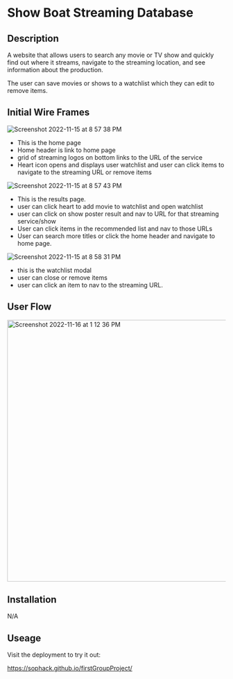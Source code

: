 # Show Boat Streaming Database 

## Description 
A website that allows users to search any movie or TV show and quickly find out where it streams, navigate to the streaming location, and see information about the production. 

The user can save movies or shows to a watchlist which they can edit to remove items. 

## Initial Wire Frames

![Screenshot 2022-11-15 at 8 57 38 PM](https://user-images.githubusercontent.com/113313870/202555669-1e343a44-6ef1-41b0-bdef-2dc23b97624c.png)

- This is the home page
- Home header is link to home page
- grid of streaming logos on bottom links to the URL of the service 
- Heart icon opens and displays user watchlist and user can click items to navigate to the streaming URL or remove items

![Screenshot 2022-11-15 at 8 57 43 PM](https://user-images.githubusercontent.com/113313870/202556218-51a10241-72be-4f82-92fa-ddce3bf78552.png)

- This is the results page. 
- user can click heart to add movie to watchlist and open watchlist 
- user can click on show poster result and nav to URL for that streaming service/show
- User can click items in the recommended list and nav to those URLs 
- User can search more titles or click the home header and navigate to home page. 

![Screenshot 2022-11-15 at 8 58 31 PM](https://user-images.githubusercontent.com/113313870/202555767-1e671294-d34c-46bb-8116-6c3a55708b1f.png)
- this is the watchlist modal 
- user can close or remove items
- user can click an item to nav to the streaming URL. 

## User Flow

<img width="603" alt="Screenshot 2022-11-16 at 1 12 36 PM" src="https://user-images.githubusercontent.com/113313870/202556362-cab9cf2b-d166-41b5-a529-d836dc887c05.png">


## Installation

N/A

## Useage

Visit the deployment to try it out:

https://sophack.github.io/firstGroupProject/


